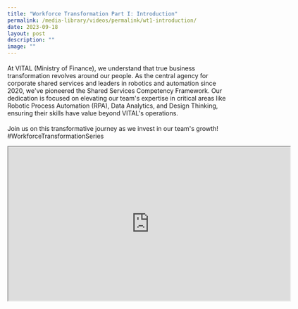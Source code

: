 ```yaml
---
title: "Workforce Transformation Part I: Introduction"
permalink: /media-library/videos/permalink/wt1-introduction/
date: 2023-09-18
layout: post
description: ""
image: ""
---
```

<p style="font-size: 18px;color:#585858;text-align:justify;">

At VITAL (Ministry of Finance), we understand that true business transformation revolves around our people. As the central agency for corporate shared services and leaders in robotics and automation since 2020, we've pioneered the Shared Services Competency Framework. Our dedication is focused on elevating our team's expertise in critical areas like Robotic Process Automation (RPA), Data Analytics, and Design Thinking, ensuring their skills have value beyond VITAL's operations.

</p><p style="font-size: 18px;color:#585858;text-align:justify;">

Join us on this transformative journey as we invest in our team's growth! #WorkforceTransformationSeries</p>

<div class="home-video"><iframe allowfullscreen="" allow="encrypted-media" src="https://www.youtube.com/embed/lI5pQP36GQw" height="350" width="640" id="video\_player"></iframe></div>